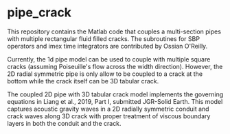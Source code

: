 # pipe_crack
This repository contains the Matlab code that couples a multi-section pipes with multiple rectangular fluid filled cracks. The subroutines for SBP operators and imex time integrators are contributed by Ossian O'Reilly.

Currently, the 1d pipe model can be used to couple with multiple square cracks (assuming Poiseuille's flow across the width direction). However, the 2D radial symmetric pipe is only allow to be coupled to a crack at the bottom while the crack itself can be 3D tabular crack.

The coupled 2D pipe with 3D tabular crack model implements the governing equations in Liang et al., 2019, Part I, submitted JGR-Solid Earth. This model captures acoustic gravity waves in a 2D radially symmetric conduit and crack waves along 3D crack with proper treatment of viscous boundary layers in both the conduit and the crack.
